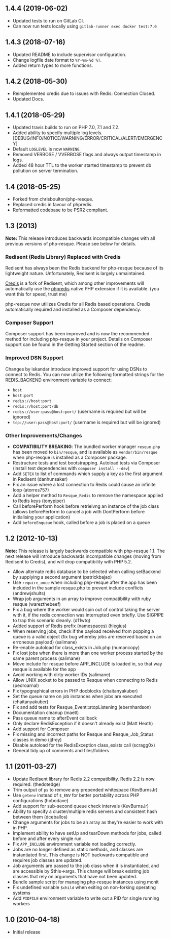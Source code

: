 ## 1.4.4 (2019-06-02)
- Updated tests to run on GitLab CI.
- Can now run tests locally using `gitlab-runner exec docker test:7.0`

## 1.4.3 (2018-07-16)
- Updated README to include supervisor configuration.
- Change logfile date format to `%Y-%m-%d %T`.
- Added return types to more functions.

## 1.4.2 (2018-05-30)
- Reimplemented credis due to issues with Redis: Connection Closed.
- Updated Docs.

## 1.4.1 (2018-05-29) 
- Updated travis builds to run on PHP 7.0, 7.1 and 7.2.
- Added ability to specify multiple log levels. [DEBUG/INFO/NOTICE/WARNING/ERROR/CRITICAL/ALERT/EMERGENCY]
- Default `LOGLEVEL` is now `WARNING`. 
- Removed VERBOSE / VVERBOSE flags and always output timestamp in logs.
- Added 48 hour TTL to the worker started timestamp to prevent db pollution on server termination.

## 1.4 (2018-05-25)
- Forked from chrisboulton/php-resque.
- Replaced credis in favour of phpredis.
- Reformatted codebase to be PSR2 compliant.

## 1.3 (2013) 

**Note:** This release introduces backwards incompatible changes with all previous versions of php-resque. Please see below for details.

### Redisent (Redis Library) Replaced with Credis

Redisent has always been the Redis backend for php-resque because of its lightweight nature. Unfortunately, Redisent is largely unmaintained.

[Credis](https://github.com/colinmollenhour/credis) is a fork of Redisent, which among other improvements will automatically use the [phpredis](https://github.com/nicolasff/phpredis) native PHP extension if it is available. (you want this for speed, trust me)

php-resque now utilizes Credis for all Redis based operations. Credis automatically required and installed as a Composer dependency.

### Composer Support

Composer support has been improved and is now the recommended method for including php-resque in your project. Details on Composer support can be found in the Getting Started section of the readme.

### Improved DSN Support

Changes by iskandar introduce improved support for using DSNs to connect to Redis. You can now utilize the following formatted strings for the REDIS_BACKEND environment variable to connect:

* `host`
* `host:port`
* `redis://host:port`
* `redis://host:port/db`
* `redis://user:pass@host:port/` (username is required but will be ignored)
* `tcp://user:pass@host:port/` (username is required but will be ignored)

### Other Improvements/Changes

* **COMPATIBILITY BREAKING**: The bundled worker manager `resque.php` has been moved to `bin/resque`, and is available as `vendor/bin/resque` when php-resque is installed as a Composer package.
* Restructure tests and test bootstrapping. Autoload tests via Composer (install test dependencies with `composer install --dev`)
* Add `SETEX` to list of commands which supply a key as the first argument in Redisent (danhunsaker)
* Fix an issue where a lost connection to Redis could cause an infinite loop (atorres757)
* Add a helper method to `Resque_Redis` to remove the namespace applied to Redis keys (tonypiper)
* Call beforePerform hook before retrieivng an instance of the job class (allows beforePerform to cancel a job with DontPerform before initialising your application)
* Add `beforeEnqueue` hook, called before a job is placed on a queue

## 1.2 (2012-10-13) ##

**Note:** This release is largely backwards compatible with php-resque 1.1. The next release will introduce backwards incompatible changes (moving from Redisent to Credis), and will drop compatibility with PHP 5.2.

* Allow alternate redis database to be selected when calling setBackend by supplying a second argument (patrickbajao)
* Use `require_once` when including php-resque after the app has been included in the sample resque.php to prevent include conflicts (andrewjshults)
* Wrap job arguments in an array to improve compatibility with ruby resque (warezthebeef)
* Fix a bug where the worker would spin out of control taking the server with it, if the redis connection was interrupted even briefly. Use SIGPIPE to trap this scenario cleanly. (d11wtq)
* Added support of Redis prefix (namespaces) (hlegius)
* When reserving jobs, check if the payload received from popping a queue is a valid object (fix bug whereby jobs are reserved based on an erroneous payload) (salimane)
* Re-enable autoload for class_exists in Job.php (humancopy)
* Fix lost jobs when there is more than one worker process started by the same parent process (salimane)
* Move include for resque before APP_INCLUDE is loaded in, so that way resque is available for the app
* Avoid working with dirty worker IDs (salimane)
* Allow UNIX socket to be passed to Resque when connecting to Redis (pedroarnal)
* Fix typographical errors in PHP docblocks (chaitanyakuber)
* Set the queue name on job instances when jobs are executed (chaitanyakuber)
* Fix and add tests for Resque_Event::stopListening (ebernhardson)
* Documentation cleanup (maetl)
* Pass queue name to afterEvent callback
* Only declare RedisException if it doesn't already exist (Matt Heath)
* Add support for Composer
* Fix missing and incorrect paths for Resque and Resque_Job_Status classes in demo (jjfrey)
* Disable autoload for the RedisException class_exists call (scragg0x)
* General tidy up of comments and files/folders

## 1.1 (2011-03-27) ##

* Update Redisent library for Redis 2.2 compatibility. Redis 2.2 is now required. (thedotedge)
* Trim output of `ps` to remove any prepended whitespace (KevBurnsJr)
* Use `getenv` instead of `$_ENV` for better portability across PHP configurations (hobodave)
* Add support for sub-second queue check intervals (KevBurnsJr)
* Ability to specify a cluster/multiple redis servers and consistent hash between them (dceballos)
* Change arguments for jobs to be an array as they're easier to work with in PHP.
* Implement ability to have setUp and tearDown methods for jobs, called before and after every single run.
* Fix `APP_INCLUDE` environment variable not loading correctly.
* Jobs are no longer defined as static methods, and classes are instantiated first. This change is NOT backwards compatible and requires job classes are updated.
* Job arguments are passed to the job class when it is instantiated, and are accessible by $this->args. This change will break existing job classes that rely on arguments that have not been updated.
* Bundle sample script for managing php-resque instances using monit
* Fix undefined variable `$child` when exiting on non-forking operating systems
* Add `PIDFILE` environment variable to write out a PID for single running workers

## 1.0 (2010-04-18) ##

* Initial release
